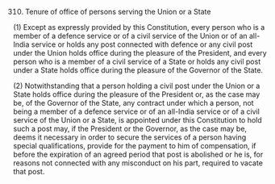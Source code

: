 310. Tenure of office of persons serving the Union or a State

(1) Except as expressly provided by this Constitution, every person who is a member of a defence service or of a civil service of the Union or of an all-India service or holds any post connected with defence or any civil post under the Union holds office during the pleasure of the President, and every person who is a member of a civil service of a State or holds any civil post under a State holds office during the pleasure of the Governor of the State.

(2) Notwithstanding that a person holding a civil post under the Union or a State holds office during the pleasure of the President or, as the case may be, of the Governor of the State, any contract under which a person, not being a member of a defence service or of an all-India service or of a civil service of the Union or a State, is appointed under this Constitution to hold such a post may, if the President or the Governor, as the case may be, deems it necessary in order to secure the services of a person having special qualifications, provide for the payment to him of compensation, if before the expiration of an agreed period that post is abolished or he is, for reasons not connected with any misconduct on his part, required to vacate that post.

